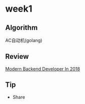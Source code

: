 # week1

## Algorithm
AC自动机(golang)

## Review
[Modern Backend Developer In 2018](https://medium.com/tech-tajawal/modern-backend-developer-in-2018-6b3f7b5f8b9)


## Tip


- Share
